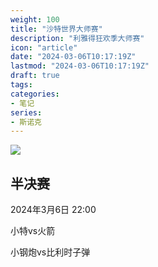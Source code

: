 ```yaml
---
weight: 100
title: "沙特世界大师赛"
description: "利雅得狂欢季大师赛"
icon: "article"
date: "2024-03-06T10:17:19Z"
lastmod: "2024-03-06T10:17:19Z"
draft: true
tags:
categories:
- 笔记
series:
- 斯诺克
---
```


![](http://localhost:1313/images/snooker/rocket.webp)

## 半决赛

2024年3月6日 22:00

小特vs火箭

小钢炮vs比利时子弹
